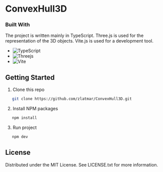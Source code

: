 # ConvexHull3D

### Built With

The project is written mainly in TypeScript. Three.js is used for the representation of the 3D objects. Vite.js is used for a development tool.

* ![TypeScript][TypeScript]
* ![Threejs][Threejs]
* ![Vite][Vite]


## Getting Started

1. Clone this repo
```sh
   git clone https://github.com/zlatmar/ConvexHull3D.git
```
2. Install NPM packages
```sh
   npm install
```
3. Run project
```sh
   npm dev
```

## License
Distributed under the MIT License. See LICENSE.txt for more information.



<!-- MARKDOWN LINKS & IMAGES -->
<!-- https://www.markdownguide.org/basic-syntax/#reference-style-links -->
[TypeScript]: https://img.shields.io/badge/typescript-%23007ACC.svg?style=for-the-badge&logo=typescript&logoColor=white
[Vite]: https://img.shields.io/badge/vite-%23646CFF.svg?style=for-the-badge&logo=vite&logoColor=white
[Threejs]: https://img.shields.io/badge/threejs-black?style=for-the-badge&logo=three.js&logoColor=white
